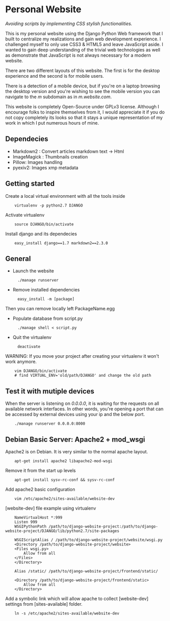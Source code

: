 # Personal Website

*Avoiding scripts by implementing CSS stylish functionalities.*

This is my personal website using the Django Python Web framework that I built to centralize my realizations and gain web development experience. I challenged myself to only use CSS3 & HTML5 and leave JavaScript aside. I wanted to gain deep understanding of the trivial web technologies as well as demonstrate that JavaScript is not always necessary for a modern website.

There are two different layouts of this website. The first is for the desktop experience and the second is for mobile users.

There is a detection of a mobile device, but if you're on a laptop browsing the desktop version and you're wishing to see the mobile version you can navigate to the *m* subdomain as in *m.website.com*.

This website is completely Open-Source under GPLv3 license. Although I encourage folks to inspire themselves from it, I would appreciate it if you do not copy completely its looks so that it stays a unique representation of my work in which I put numerous hours of mine.

## Dependecies

* Markdown2 : Convert articles markdown text -> Html
* ImageMagick : Thumbnails creation
* Pillow: Images handling
* pyexiv2: Images xmp metadata

## Getting started

Create a local virtual environment with all the tools inside

        virtualenv -p python2.7 DJANGO

Activate virtualenv

        source DJANGO/bin/activate

Install django and its dependecies

        easy_install django==1.7 markdown2==2.3.0 

## General

* Launch the website

        ./manage runserver

* Remove installed dependencies
    
        easy_install -m [package]

Then you can remove locally left PackageName.egg

* Populate database from script.py

        ./manage shell < script.py

* Quit the virtualenv

        deactivate

WARNING: If you move your project after creating your virtualenv it won't work anymore.

        vim DJANGO/bin/activate
        # find VIRTUAL_ENV='old/path/DJANGO' and change the old path

## Test it with mutiple devices 

When the server is listening on *0.0.0.0*, it is waiting for the requests on all available network interfaces. In other words, you're opening a port that can be accessed by external devices using your ip and the below port.

        ./manage runserver 0.0.0.0:8000

## Debian Basic Server: Apache2 + mod_wsgi

Apache2 is on Debian. It is very similar to the normal apache layout.

        apt-get install apache2 libapache2-mod-wsgi

Remove it from the start up levels

        apt-get install sysv-rc-conf && sysv-rc-conf

Add apache2 basic configuration

        vim /etc/apache2/sites-available/website-dev

[website-dev] file example using virtualenv

        NameVirtualHost *:999
        Listen 999
        WSGIPythonPath /path/to/django-website-project:/path/to/django-website-project/DJANGO/lib/python2.7/site-packages

        WSGIScriptAlias / /path/to/django-website-project/website/wsgi.py
        <Directory /path/to/django-website-project/website>
        <Files wsgi.py>
            Allow from all
        </Files>
        </Directory>

        Alias /static/ /path/to/django-website-project/frontend/static/

        <Directory /path/to/django-website-project/frontend/static>
            Allow from all
        </Directory>

Add a symbolic link which will allow apache to collect [website-dev] settings from [sites-available] folder.

        ln -s /etc/apache2/sites-available/website-dev

